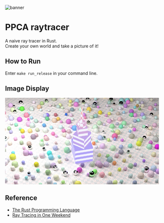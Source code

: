 ![banner](https://user-images.githubusercontent.com/4198311/89027545-461dd180-d35d-11ea-9972-7bf1b07f942d.png)

# PPCA raytracer

A naive ray tracer in Rust.  
Create your own world and take a picture of it!

## How to Run

Enter `make run_release` in your command line.

## Image Display

![Maiden's Room](https://github.com/xx01cyx/raytracer/raw/master/img/maiden_room.png)

## Reference

* [The Rust Programming Language](https://doc.rust-lang.org/book/title-page.html) 
* [Ray Tracing in One Weekend](https://raytracing.github.io/)
